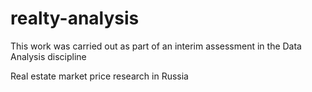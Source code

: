 # realty-analysis

This work was carried out as part of an interim assessment in the Data Analysis discipline

Real estate market price research in Russia
